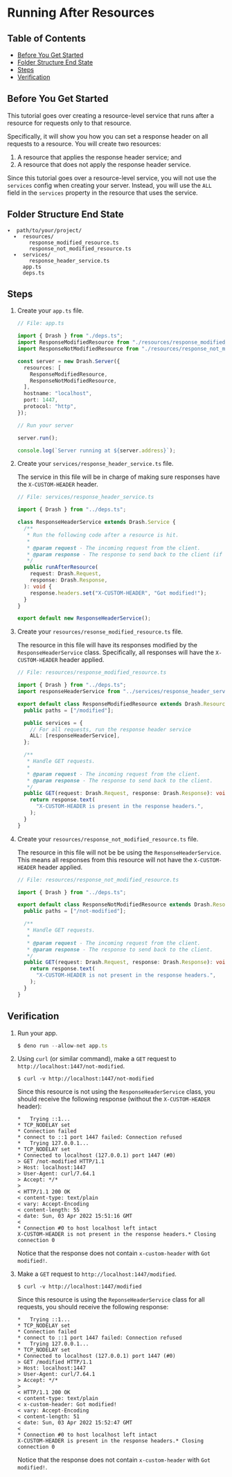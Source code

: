 # Running After Resources

## Table of Contents

- [Before You Get Started](#before-you-get-started)
- [Folder Structure End State](#folder-structure-end-state)
- [Steps](#steps)
- [Verification](#verification)

## Before You Get Started

This tutorial goes over creating a resource-level service that runs after a
resource for requests only to that resource.

Specifically, it will show you how you can set a response header on all requests
to a resource. You will create two resources:

1. A resource that applies the response header service; and
2. A resource that does not apply the response header service.

Since this tutorial goes over a resource-level service, you will not use the
`services` config when creating your server. Instead, you will use the `ALL`
field in the `services` property in the resource that uses the service.

## Folder Structure End State

```text
▾  path/to/your/project/
  ▾  resources/
       response_modified_resource.ts
       response_not_modified_resource.ts
  ▾  services/
       response_header_service.ts
     app.ts
     deps.ts
```

## Steps

1. Create your `app.ts` file.

   ```typescript
   // File: app.ts

   import { Drash } from "./deps.ts";
   import ResponseModifiedResource from "./resources/response_modified_resource.ts";
   import ResponseNotModifiedResource from "./resources/response_not_modified_resource.ts";

   const server = new Drash.Server({
     resources: [
       ResponseModifiedResource,
       ResponseNotModifiedResource,
     ],
     hostname: "localhost",
     port: 1447,
     protocol: "http",
   });

   // Run your server

   server.run();

   console.log(`Server running at ${server.address}`);
   ```

2. Create your `services/response_header_service.ts` file.

   The service in this file will be in charge of making sure responses have the
   `X-CUSTOM-HEADER` header.

   ```typescript
   // File: services/response_header_service.ts

   import { Drash } from "../deps.ts";

   class ResponseHeaderService extends Drash.Service {
     /**
      * Run the following code after a resource is hit.
      *
      * @param request - The incoming request from the client.
      * @param response - The response to send back to the client (if needed).
      */
     public runAfterResource(
       request: Drash.Request,
       response: Drash.Response,
     ): void {
       response.headers.set("X-CUSTOM-HEADER", "Got modified!");
     }
   }

   export default new ResponseHeaderService();
   ```

3. Create your `resources/resonse_modified_resource.ts` file.

   The resource in this file will have its responses modified by the
   `ResponseHeaderService` class. Specifically, all responses will have the
   `X-CUSTOM-HEADER` header applied.

   ```typescript
   // File: resources/response_modified_resource.ts

   import { Drash } from "../deps.ts";
   import responseHeaderService from "../services/response_header_service.ts";

   export default class ResponseModifiedResource extends Drash.Resource {
     public paths = ["/modified"];

     public services = {
       // For all requests, run the response header service
       ALL: [responseHeaderService],
     };

     /**
      * Handle GET requests.
      *
      * @param request - The incoming request from the client.
      * @param response - The response to send back to the client.
      */
     public GET(request: Drash.Request, response: Drash.Response): void {
       return response.text(
         "X-CUSTOM-HEADER is present in the response headers.",
       );
     }
   }
   ```

4. Create your `resources/response_not_modified_resource.ts` file.

   The resource in this file will not be be using the `ResponseHeaderService`.
   This means all responses from this resource will not have the
   `X-CUSTOM-HEADER` header applied.

   ```typescript
   // File: resources/response_not_modified_resource.ts

   import { Drash } from "../deps.ts";

   export default class ResponseNotModifiedResource extends Drash.Resource {
     public paths = ["/not-modified"];

     /**
      * Handle GET requests.
      *
      * @param request - The incoming request from the client.
      * @param response - The response to send back to the client.
      */
     public GET(request: Drash.Request, response: Drash.Response): void {
       return response.text(
         "X-CUSTOM-HEADER is not present in the response headers.",
       );
     }
   }
   ```

## Verification

1. Run your app.

   ```typescript
   $ deno run --allow-net app.ts
   ```

2. Using `curl` (or similar command), make a `GET` request to
   `http://localhost:1447/not-modified`.

   ```text
   $ curl -v http://localhost:1447/not-modified
   ```

   Since this resource is not using the `ResponseHeaderService` class, you
   should receive the following response (without the `X-CUSTOM-HEADER` header):

   ```text
   *   Trying ::1...
   * TCP_NODELAY set
   * Connection failed
   * connect to ::1 port 1447 failed: Connection refused
   *   Trying 127.0.0.1...
   * TCP_NODELAY set
   * Connected to localhost (127.0.0.1) port 1447 (#0)
   > GET /not-modified HTTP/1.1
   > Host: localhost:1447
   > User-Agent: curl/7.64.1
   > Accept: */*
   >
   < HTTP/1.1 200 OK
   < content-type: text/plain
   < vary: Accept-Encoding
   < content-length: 55
   < date: Sun, 03 Apr 2022 15:51:16 GMT
   <
   * Connection #0 to host localhost left intact
   X-CUSTOM-HEADER is not present in the response headers.* Closing connection 0
   ```

   Notice that the response does not contain `x-custom-header` with
   `Got modified!`.

3. Make a `GET` request to `http://localhost:1447/modified`.

   ```text
   $ curl -v http://localhost:1447/modified
   ```

   Since this resource is using the `ReponseHeaderService` class for all
   requests, you should receive the following response:

   ```text
   *   Trying ::1...
   * TCP_NODELAY set
   * Connection failed
   * connect to ::1 port 1447 failed: Connection refused
   *   Trying 127.0.0.1...
   * TCP_NODELAY set
   * Connected to localhost (127.0.0.1) port 1447 (#0)
   > GET /modified HTTP/1.1
   > Host: localhost:1447
   > User-Agent: curl/7.64.1
   > Accept: */*
   >
   < HTTP/1.1 200 OK
   < content-type: text/plain
   < x-custom-header: Got modified!
   < vary: Accept-Encoding
   < content-length: 51
   < date: Sun, 03 Apr 2022 15:52:47 GMT
   <
   * Connection #0 to host localhost left intact
   X-CUSTOM-HEADER is present in the response headers.* Closing connection 0
   ```

   Notice that the response does not contain `x-custom-header` with
   `Got modified!`.
